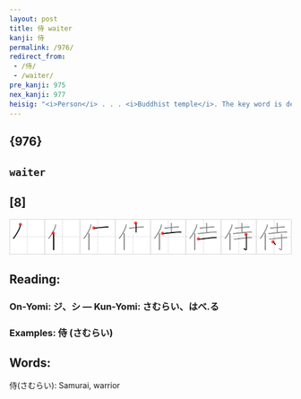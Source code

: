 ```yaml
---
layout: post
title: 侍 waiter
kanji: 侍
permalink: /976/
redirect_from:
 - /侍/
 - /waiter/
pre_kanji: 975
nex_kanji: 977
heisig: "<i>Person</i> . . . <i>Buddhist temple</i>. The key word is deceptively modern, but the kanji is actually another way of writing "samurai." Be careful not to confuse with <i>attend</i> (Frame 1033)."
---
```


## {976}

## `waiter`

## [8]

<div class="stroke"><img src="../images/E4BE8D.png" /></div>

## Reading:

### On-Yomi: ジ、シ &mdash; Kun-Yomi: さむらい、はべ.る

### Examples: 侍 (さむらい)

## Words:

侍(さむらい): Samurai, warrior
